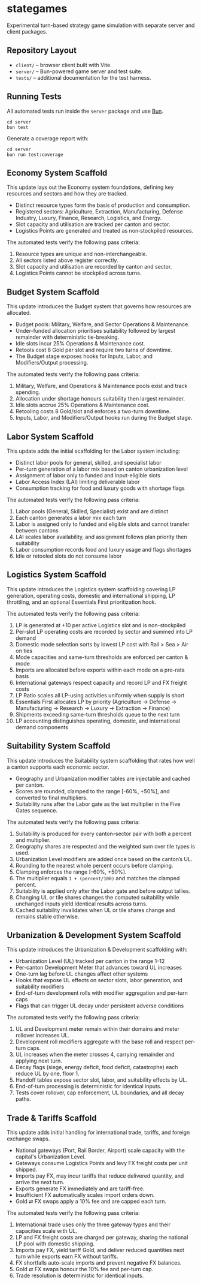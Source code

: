 # stategames

Experimental turn-based strategy game simulation with separate server and client packages.

## Repository Layout

- `client/` – browser client built with Vite.
- `server/` – Bun-powered game server and test suite.
- `tests/` – additional documentation for the test harness.

## Running Tests

All automated tests run inside the `server` package and use [Bun](https://bun.sh).

```
cd server
bun test
```

Generate a coverage report with:

```
cd server
bun run test:coverage
```

## Economy System Scaffold

This update lays out the Economy system foundations, defining key resources and sectors and how they are tracked.

- Distinct resource types form the basis of production and consumption.
- Registered sectors: Agriculture, Extraction, Manufacturing, Defense Industry, Luxury, Finance, Research, Logistics, and Energy.
- Slot capacity and utilisation are tracked per canton and sector.
- Logistics Points are generated and treated as non‑stockpiled resources.

The automated tests verify the following pass criteria:

1. Resource types are unique and non-interchangeable.
2. All sectors listed above register correctly.
3. Slot capacity and utilisation are recorded by canton and sector.
4. Logistics Points cannot be stockpiled across turns.

## Budget System Scaffold

This update introduces the Budget system that governs how resources are allocated.

- Budget pools: Military, Welfare, and Sector Operations & Maintenance.
- Under-funded allocation prioritises suitability followed by largest remainder with deterministic tie-breaking.
- Idle slots incur 25% Operations & Maintenance cost.
- Retools cost 8 Gold per slot and require two turns of downtime.
- The Budget stage exposes hooks for Inputs, Labor, and Modifiers/Output processing.

The automated tests verify the following pass criteria:

1. Military, Welfare, and Operations & Maintenance pools exist and track spending.
2. Allocation under shortage honours suitability then largest remainder.
3. Idle slots accrue 25% Operations & Maintenance cost.
4. Retooling costs 8 Gold/slot and enforces a two-turn downtime.
5. Inputs, Labor, and Modifiers/Output hooks run during the Budget stage.

## Labor System Scaffold

This update adds the initial scaffolding for the Labor system including:

- Distinct labor pools for general, skilled, and specialist labor
- Per–turn generation of a labor mix based on canton urbanization level
- Assignment of labor only to funded and input-eligible slots
- Labor Access Index (LAI) limiting deliverable labor
- Consumption tracking for food and luxury goods with shortage flags

The automated tests verify the following pass criteria:

1. Labor pools (General, Skilled, Specialist) exist and are distinct
2. Each canton generates a labor mix each turn
3. Labor is assigned only to funded and eligible slots and cannot transfer between cantons
4. LAI scales labor availability, and assignment follows plan priority then suitability
5. Labor consumption records food and luxury usage and flags shortages
6. Idle or retooled slots do not consume labor

## Logistics System Scaffold

This update introduces the Logistics system scaffolding covering LP generation, operating costs, domestic and international shipping, LP throttling, and an optional Essentials First prioritization hook.

The automated tests verify the following pass criteria:

1. LP is generated at +10 per active Logistics slot and is non-stockpiled
2. Per-slot LP operating costs are recorded by sector and summed into LP demand
3. Domestic mode selection sorts by lowest LP cost with Rail > Sea > Air on ties
4. Mode capacities and same-turn thresholds are enforced per canton & mode
5. Imports are allocated before exports within each mode on a pro-rata basis
6. International gateways respect capacity and record LP and FX freight costs
7. LP Ratio scales all LP-using activities uniformly when supply is short
8. Essentials First allocates LP by priority (Agriculture → Defense → Manufacturing → Research → Luxury → Extraction → Finance)
9. Shipments exceeding same-turn thresholds queue to the next turn
10. LP accounting distinguishes operating, domestic, and international demand components

## Suitability System Scaffold

This update introduces the Suitability system scaffolding that rates how well a canton supports each economic sector.

- Geography and Urbanization modifier tables are injectable and cached per canton.
- Scores are rounded, clamped to the range [-60%, +50%], and converted to final multipliers.
- Suitability runs after the Labor gate as the last multiplier in the Five Gates sequence.

The automated tests verify the following pass criteria:

1. Suitability is produced for every canton–sector pair with both a percent and multiplier.
2. Geography shares are respected and the weighted sum over tile types is used.
3. Urbanization Level modifiers are added once based on the canton’s UL.
4. Rounding to the nearest whole percent occurs before clamping.
5. Clamping enforces the range [-60%, +50%].
6. The multiplier equals `1 + (percent/100)` and matches the clamped percent.
7. Suitability is applied only after the Labor gate and before output tallies.
8. Changing UL or tile shares changes the computed suitability while unchanged inputs yield identical results across turns.
9. Cached suitability invalidates when UL or tile shares change and remains stable otherwise.

## Urbanization & Development System Scaffold

This update introduces the Urbanization & Development scaffolding with:

- Urbanization Level (UL) tracked per canton in the range 1–12
- Per-canton Development Meter that advances toward UL increases
- One-turn lag before UL changes affect other systems
- Hooks that expose UL effects on sector slots, labor generation, and suitability modifiers
- End-of-turn development rolls with modifier aggregation and per-turn caps
- Flags that can trigger UL decay under persistent adverse conditions

The automated tests verify the following pass criteria:

1. UL and Development meter remain within their domains and meter rollover increases UL.
2. Development roll modifiers aggregate with the base roll and respect per-turn caps.
3. UL increases when the meter crosses 4, carrying remainder and applying next turn.
4. Decay flags (siege, energy deficit, food deficit, catastrophe) each reduce UL by one, floor 1.
5. Handoff tables expose sector slot, labor, and suitability effects by UL.
6. End-of-turn processing is deterministic for identical inputs.
7. Tests cover rollover, cap enforcement, UL boundaries, and all decay paths.

## Trade & Tariffs Scaffold

This update adds initial handling for international trade, tariffs, and foreign exchange swaps.

- National gateways (Port, Rail Border, Airport) scale capacity with the capital's Urbanization Level.
- Gateways consume Logistics Points and levy FX freight costs per unit shipped.
- Imports pay FX, may incur tariffs that reduce delivered quantity, and arrive the next turn.
- Exports generate FX immediately and are tariff-free.
- Insufficient FX automatically scales import orders down.
- Gold ⇄ FX swaps apply a 10% fee and are capped each turn.

The automated tests verify the following pass criteria:

1. International trade uses only the three gateway types and their capacities scale with UL.
2. LP and FX freight costs are charged per gateway, sharing the national LP pool with domestic shipping.
3. Imports pay FX, yield tariff Gold, and deliver reduced quantities next turn while exports earn FX without tariffs.
4. FX shortfalls auto-scale imports and prevent negative FX balances.
5. Gold ⇄ FX swaps honour the 10% fee and per-turn cap.
6. Trade resolution is deterministic for identical inputs.
